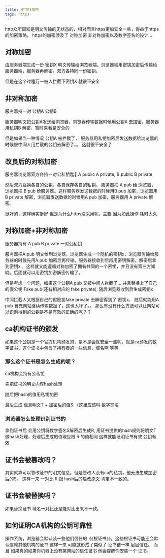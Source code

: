 ```yaml
---
title: HTTPS加密
tags: https
---
```


http众所周知是明文传输的无状态的，相对而言https更加安全一些，得益于https的加密策略。 https的加密涉及了 对称加密 非对称加密以及数字签名的设计...

## 对称加密
由服务器端生成一份 密钥X 明文传输给浏览器端。浏览器端用密钥加密后传输给服务器端，服务器再解密。双方各持同一份密钥。

但是在这个过程万一被人拦截下密钥X 就很不安全

## 非对称加密
服务器持一对 公钥A 公钥B

服务器明文把公钥A发送给浏览器，浏览器传输数据时候用公钥A 去加密，服务器用私钥B 解密，暂时来看是安全的

但是如果当一种情况 公钥A 被拦截了， 服务器用私钥加密后发送数据给浏览器的时候被中间人用拦截的公钥去解密了。。 这就很不安全了

## 改良后的对称加密
服务器浏览器双方各持一对公私钥匙🔑 A public A private, B public B private

然后双方互换各自的公钥，各自保存各自的私钥。 服务器把 A pub 给 浏览器， 浏览器把 B pub 给服务器。这样服务器发送数据的时候用B pub 加密，浏览器用 B private 解密，浏览器发送数据的时候用A pub 加密，服务器用 A private 解密。

挺好的，这样确实挺好 但是为什么https没采用呢，主要 因为如此操作 耗时太久

## 对称加密+非对称加密

服务器持有 A pub B private 一对公私钥

服务器把A pub 明文给到浏览器，浏览器生成一个随机的密钥x，浏览器传输给服务器的时候先用A pub 加密后再传输。服务器接收到后再用密钥解密，解密后拿到密钥x 。这样就又能遵循对称加密了拥有共同的一个密钥，并且没有第三方知晓。后面就可以用密钥加密解密传输了。

但是考虑一个问题，如果这个公钥A pub 又被中间人拦截了... 并且替换上了自己的假公钥 Fake pub(还有相对应的 fake private), 随后浏览器收到后生成密钥x

中间拦截人又根据自己的假密钥fake private 去解密得到了 密钥x， 随后就能用A pub 冒充网站继续传输数据了。这也太坏了。。 那么有没有什么方法可以让网站可以识别得到的公钥是不是有效的正确的呢？？

## ca机构证书的颁发
如果这个公钥是一个官方机构颁发的，是不是会就安全一些呢，就是ca颁发的数字证书，这个证书中包含了持有者的一些信息，域名啊 等等

### 那么这个证书是怎么生成的呢？

ca机构会持有公私钥

先把证书的明文内容hash处理

随后把hash的值用私钥加密

最后生成 信息明文T + 加密后的值S （这里应该叫 数字签名

### 浏览器怎么处理识别证书的

拿到证书后 会用公钥将数字签名S解密后生成R, 用证书提供的hash规则将明文T做hash处理，处理后生成的值理应跟 R 的值相同 这样就能证明证书有效 公钥有效

## 证书会被篡改吗？

其实就算可以篡改证书的明文信息，但是篡改人没有ca的私钥，他无法生成加密后的S。 这样一来 一对比 R 跟 hash后的篡改原文 肯定不一致的。

## 证书会被替换吗？

如果替换证书 域名一对比还是能对比出来不一致。

## 如何证明CA机构的公钥可靠性

操作系统，浏览器会默认装一些他们信任的《《根证书》》。这些根证书可能还会默认信赖其他机构的证书 这样一来 可能就形成了类似了 证书链一样 层层信任。 而且 如果真的如果你机器上没有某网站的信任证书 他会提醒你安装一个 证书。
